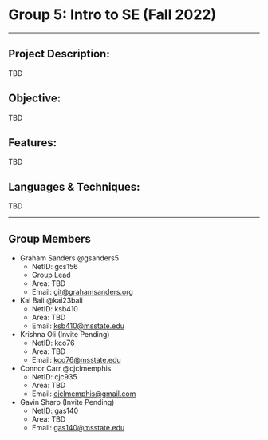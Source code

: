 # Group 5: Intro to SE (Fall 2022)
---
## Project Description:
TBD
## Objective:
TBD
## Features:
TBD
## Languages & Techniques:
TBD

---
## Group Members
* Graham Sanders @gsanders5
  - NetID: gcs156
  - Group Lead
  - Area: TBD
  - Email: git@grahamsanders.org
* Kai Bali @kai23bali
  - NetID: ksb410
  - Area: TBD
  - Email: ksb410@msstate.edu
* Krishna Oli (Invite Pending)
  - NetID: kco76
  - Area: TBD
  - Email: kco76@msstate.edu
* Connor Carr @cjclmemphis
  - NetID: cjc935
  - Area: TBD
  - Email: cjclmemphis@gmail.com
* Gavin Sharp (Invite Pending)
  - NetID: gas140
  - Area: TBD
  - Email: gas140@msstate.edu
